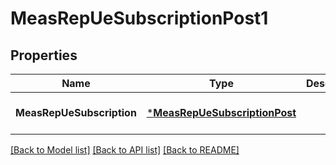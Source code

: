 # MeasRepUeSubscriptionPost1

## Properties
Name | Type | Description | Notes
------------ | ------------- | ------------- | -------------
**MeasRepUeSubscription** | [***MeasRepUeSubscriptionPost**](MeasRepUeSubscriptionPost.md) |  | [optional] [default to null]

[[Back to Model list]](../README.md#documentation-for-models) [[Back to API list]](../README.md#documentation-for-api-endpoints) [[Back to README]](../README.md)


